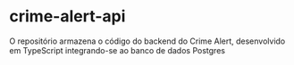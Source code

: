 # crime-alert-api
O repositório armazena o código do backend do Crime Alert, desenvolvido em TypeScript integrando-se ao banco de dados Postgres
